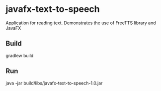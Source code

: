 # javafx-text-to-speech
Application for reading text.
Demonstrates the use of FreeTTS library and JavaFX

## Build
gradlew build

## Run
java -jar build/libs/javafx-text-to-speech-1.0.jar

